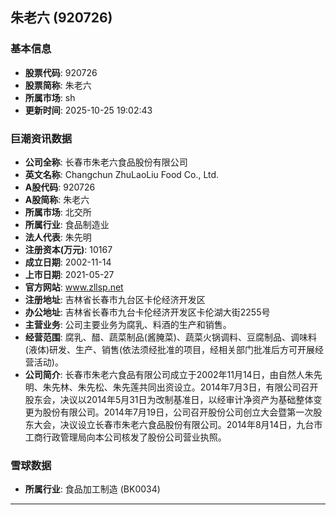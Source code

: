 ## 朱老六 (920726)

### 基本信息

- **股票代码**: 920726
- **股票简称**: 朱老六
- **所属市场**: sh
- **更新时间**: 2025-10-25 19:02:43

### 巨潮资讯数据

- **公司全称**: 长春市朱老六食品股份有限公司
- **英文名称**: Changchun ZhuLaoLiu Food Co., Ltd.
- **A股代码**: 920726
- **A股简称**: 朱老六
- **所属市场**: 北交所
- **所属行业**: 食品制造业
- **法人代表**: 朱先明
- **注册资本(万元)**: 10167
- **成立日期**: 2002-11-14
- **上市日期**: 2021-05-27
- **官方网站**: www.zllsp.net
- **注册地址**: 吉林省长春市九台区卡伦经济开发区
- **办公地址**: 吉林省长春市九台卡伦经济开发区卡伦湖大街2255号
- **主营业务**: 公司主要业务为腐乳、料酒的生产和销售。
- **经营范围**: 腐乳、醋、蔬菜制品(酱腌菜)、蔬菜火锅调料、豆腐制品、调味料(液体)研发、生产、销售(依法须经批准的项目，经相关部门批准后方可开展经营活动)。
- **公司简介**: 长春市朱老六食品有限公司成立于2002年11月14日，由自然人朱先明、朱先林、朱先松、朱先莲共同出资设立。2014年7月3日，有限公司召开股东会，决议以2014年5月31日为改制基准日，以经审计净资产为基础整体变更为股份有限公司。2014年7月19日，公司召开股份公司创立大会暨第一次股东大会，决议设立长春市朱老六食品股份有限公司。2014年8月14日，九台市工商行政管理局向本公司核发了股份公司营业执照。

### 雪球数据

- **所属行业**: 食品加工制造 (BK0034)

---